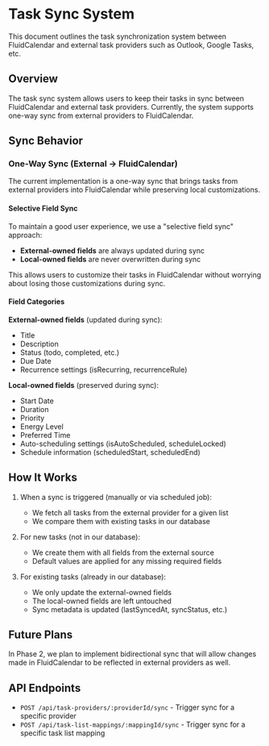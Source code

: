 # Task Sync System

This document outlines the task synchronization system between FluidCalendar and external task providers such as Outlook, Google Tasks, etc.

## Overview

The task sync system allows users to keep their tasks in sync between FluidCalendar and external task providers. Currently, the system supports one-way sync from external providers to FluidCalendar.

## Sync Behavior

### One-Way Sync (External → FluidCalendar)

The current implementation is a one-way sync that brings tasks from external providers into FluidCalendar while preserving local customizations.

#### Selective Field Sync

To maintain a good user experience, we use a "selective field sync" approach:

- **External-owned fields** are always updated during sync
- **Local-owned fields** are never overwritten during sync

This allows users to customize their tasks in FluidCalendar without worrying about losing those customizations during sync.

#### Field Categories

**External-owned fields** (updated during sync):
- Title
- Description
- Status (todo, completed, etc.)
- Due Date
- Recurrence settings (isRecurring, recurrenceRule)

**Local-owned fields** (preserved during sync):
- Start Date
- Duration
- Priority
- Energy Level
- Preferred Time
- Auto-scheduling settings (isAutoScheduled, scheduleLocked)
- Schedule information (scheduledStart, scheduledEnd)

## How It Works

1. When a sync is triggered (manually or via scheduled job):
   - We fetch all tasks from the external provider for a given list
   - We compare them with existing tasks in our database
  
2. For new tasks (not in our database):
   - We create them with all fields from the external source
   - Default values are applied for any missing required fields

3. For existing tasks (already in our database):
   - We only update the external-owned fields
   - The local-owned fields are left untouched
   - Sync metadata is updated (lastSyncedAt, syncStatus, etc.)

## Future Plans

In Phase 2, we plan to implement bidirectional sync that will allow changes made in FluidCalendar to be reflected in external providers as well.

## API Endpoints

- `POST /api/task-providers/:providerId/sync` - Trigger sync for a specific provider
- `POST /api/task-list-mappings/:mappingId/sync` - Trigger sync for a specific task list mapping 